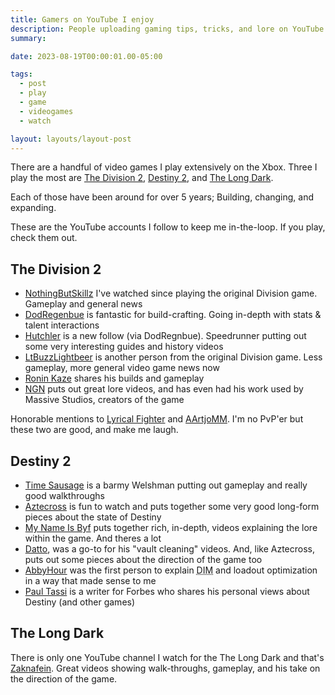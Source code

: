 ```yaml
---
title: Gamers on YouTube I enjoy
description: People uploading gaming tips, tricks, and lore on YouTube
summary:

date: 2023-08-19T00:00:01.00-05:00

tags:
  - post
  - play
  - game
  - videogames
  - watch

layout: layouts/layout-post
---
```

There are a handful of video games I play extensively on the Xbox.  Three I play the most are <a href="https://davidjohnmead.com/tags/thedivision2/" title="">The Division 2</a>, <a href="https://davidjohnmead.com/tags/destiny2/" title="my posts">Destiny 2</a>, and <a href="https://davidjohnmead.com/tags/thelongdark/" title="my posts">The Long Dark</a>.

Each of those have been around for over 5 years; Building, changing, and expanding.

These are the YouTube accounts I follow to keep me in-the-loop.  If you play, check them out.

## The Division 2
<ul>
	<li><a href="https://www.youtube.com/@NothingButSkillz" title="">NothingButSkillz</a> I've watched since playing the original Division game. Gameplay and general news</li>
	<li><a href="https://www.youtube.com/@DodRegnbue" title="">DodRegenbue</a> is fantastic for build-crafting. Going in-depth with stats & talent interactions</li>
	<li><a href="https://www.youtube.com/@hutchler" title="">Hutchler</a> is a new follow (via DodRegnbue). Speedrunner putting out some very interesting guides and history videos</li>
	<li><a href="https://www.youtube.com/user/TheLtBuzzLitebeer" title="">LtBuzzLightbeer</a> is another person from the original Division game. Less gameplay, more general video game news now</li>
	<li><a href="https://www.youtube.com/@RoninKaze77" title="">Ronin Kaze</a> shares his builds and gameplay</li>
	<li><a href="https://www.youtube.com/@NGN" title="">NGN</a> puts out great lore videos, and has even had his work used by Massive Studios, creators of the game</li>
</ul>

Honorable mentions to <a href="https://www.youtube.com/@LyricalFighter" title="">Lyrical Fighter</a> and <a href="https://www.youtube.com/@AArtjoMM" title="">AArtjoMM</a>. I'm no PvP'er but these two are good, and make me laugh.

## Destiny 2
<ul>
	<li><a href="https://www.youtube.com/@timesausages" title="">Time Sausage</a> is a barmy Welshman putting out gameplay and really good walkthroughs</li>
	<li><a href="https://www.youtube.com/@AztecrossGaming" title="">Aztecross</a> is fun to watch and puts together some very good long-form pieces about the state of Destiny</li>
	<li><a href="https://www.youtube.com/@MynameisByf" title="">My Name Is Byf</a> puts together rich, in-depth, videos explaining the lore within the game. And theres a lot</li>
	<li><a href="https://www.youtube.com/@DattoDoesDestiny" title="">Datto</a>, was a go-to for his "vault cleaning" videos. And, like Aztecross, puts out some pieces about the direction of the game too</li>
	<li><a href="https://www.youtube.com/@AbbyHour" title="">AbbyHour</a> was the first person to explain <abbr title="Destiny Inventory Manager">DIM</abbr> and loadout optimization in a way that made sense to me</li>
	<li><a href="https://www.youtube.com/@paul_tassi" title="">Paul Tassi</a> is a writer for Forbes who shares his personal views about Destiny (and other games)</li>
</ul>

## The Long Dark
There is only one YouTube channel I watch for the The Long Dark and that's <a href="https://www.youtube.com/@Zaknafein" title="">Zaknafein</a>. Great videos showing walk-throughs, gameplay, and his take on the direction of the game.